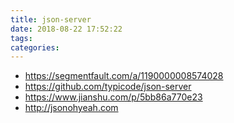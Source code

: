 ```yaml
---
title: json-server
date: 2018-08-22 17:52:22
tags:
categories:
---
```




<!--more-->



+ https://segmentfault.com/a/1190000008574028
+ https://github.com/typicode/json-server
+ https://www.jianshu.com/p/5bb86a770e23
+ http://jsonohyeah.com